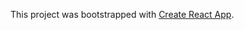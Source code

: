 ﻿This project was bootstrapped with [Create React App](https://github.com/facebookincubator/create-react-app).
